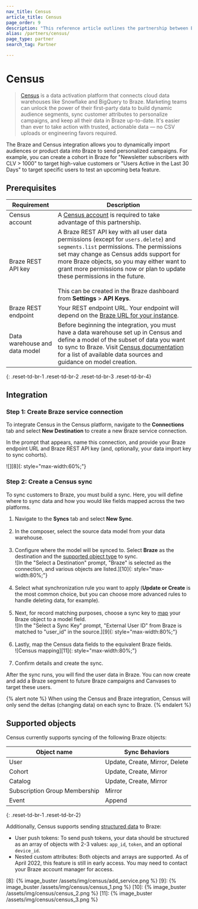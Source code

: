 ```yaml
---
nav_title: Census
article_title: Census
page_order: 9
description: "This reference article outlines the partnership between Braze and Census, a data integration platform that allows you to dynamically create targeted user segments with data from your cloud warehouse."
alias: /partners/census/
page_type: partner
search_tag: Partner

---
```


# Census

> [Census][1] is a data activation platform that connects cloud data warehouses like Snowflake and BigQuery to Braze. Marketing teams can unlock the power of their first-party data to build dynamic audience segments, sync customer attributes to personalize campaigns, and keep all their data in Braze up-to-date. It's easier than ever to take action with trusted, actionable data — no CSV uploads or engineering favors required.

The Braze and Census integration allows you to dynamically import audiences or product data into Braze to send personalized campaigns. For example, you can create a cohort in Braze for "Newsletter subscribers with CLV > 1000" to target high-value customers or "Users Active in the Last 30 Days" to target specific users to test an upcoming beta feature.

## Prerequisites

| Requirement | Description |
| --- | --- |
| Census account | A [Census account][1] is required to take advantage of this partnership. |
| Braze REST API key | A Braze REST API key with all user data permissions (except for `users.delete`) and `segments.list` permissions. The permissions set may change as Census adds support for more Braze objects, so you may either want to grant more permissions now or plan to update these permissions in the future. <br><br> This can be created in the Braze dashboard from **Settings** > **API Keys**. |
| Braze REST endpoint  | Your REST endpoint URL. Your endpoint will depend on the [Braze URL for your instance][2]. |
| Data warehouse and data model | Before beginning the integration, you must have a data warehouse set up in Census and define a model of the subset of data you want to sync to Braze. Visit [Census documentation](https://docs.getcensus.com/destinations/braze) for a list of available data sources and guidance on model creation. |
{: .reset-td-br-1 .reset-td-br-2 .reset-td-br-3 .reset-td-br-4}

## Integration

### Step 1: Create Braze service connection

To integrate Census in the Census platform, navigate to the **Connections** tab and select **New Destination** to create a new Braze service connection.

In the prompt that appears, name this connection, and provide your Braze endpoint URL and Braze REST API key (and, optionally, your data import key to sync cohorts).

![][8]{: style="max-width:60%;"}

### Step 2: Create a Census sync

To sync customers to Braze, you must build a sync. Here, you will define where to sync data and how you would like fields mapped across the two platforms.

1. Navigate to the **Syncs** tab and select **New Sync**.<br><br> 
2. In the composer, select the source data model from your data warehouse.<br><br>
3. Configure where the model will be synced to. Select **Braze** as the destination and the [supported object type](#supported-objects) to sync.<br>![In the "Select a Destination" prompt, "Braze" is selected as the connection, and various objects are listed.][10]{: style="max-width:80%;"}<br><br>
4. Select what synchronization rule you want to apply (**Update or Create** is the most common choice, but you can choose more advanced rules to handle deleting data, for example).<br><br>
5. Next, for record matching purposes, choose a sync key to [map](#supported-objects) your Braze object to a model field.<br>![In the "Select a Sync Key" prompt, "External User ID" from Braze is matched to "user_id" in the source.][9]{: style="max-width:80%;"}<br><br>
6. Lastly, map the Census data fields to the equivalent Braze fields.<br>![Census mapping][11]{: style="max-width:80%;"}<br><br>
7. Confirm details and create the sync. 

After the sync runs, you will find the user data in Braze. You can now create and add a Braze segment to future Braze campaigns and Canvases to target these users. 

{% alert note %}
When using the Census and Braze integration, Census will only send the deltas (changing data) on each sync to Braze. 
{% endalert %}

## Supported objects

Census currently supports syncing of the following Braze objects:

| Object name | Sync Behaviors |
| --- | --- |
| User | Update, Create, Mirror, Delete |
| Cohort | Update, Create, Mirror | 
| Catalog | Update, Create, Mirror |
| Subscription Group Membership | Mirror |
| Event | Append |
{: .reset-td-br-1 .reset-td-br-2}

Additionally, Census supports sending [structured data](https://docs.getcensus.com/destinations/braze#supported-objects) to Braze: 
- User push tokens: To send push tokens, your data should be structured as an array of objects with 2-3 values: `app_id`, `token`, and an optional `device_id`.
- Nested custom attributes: Both objects and arrays are supported. As of April 2022, this feature is still in early access. You may need to contact your Braze account manager for access.

[1]: https://www.getcensus.com/
[2]: {{site.baseurl}}/developer_guide/rest_api/basics/#endpoints
[8]: {% image_buster /assets/img/census/add_service.png %}
[9]: {% image_buster /assets/img/census/census_1.png %}
[10]: {% image_buster /assets/img/census/census_2.png %}
[11]: {% image_buster /assets/img/census/census_3.png %}